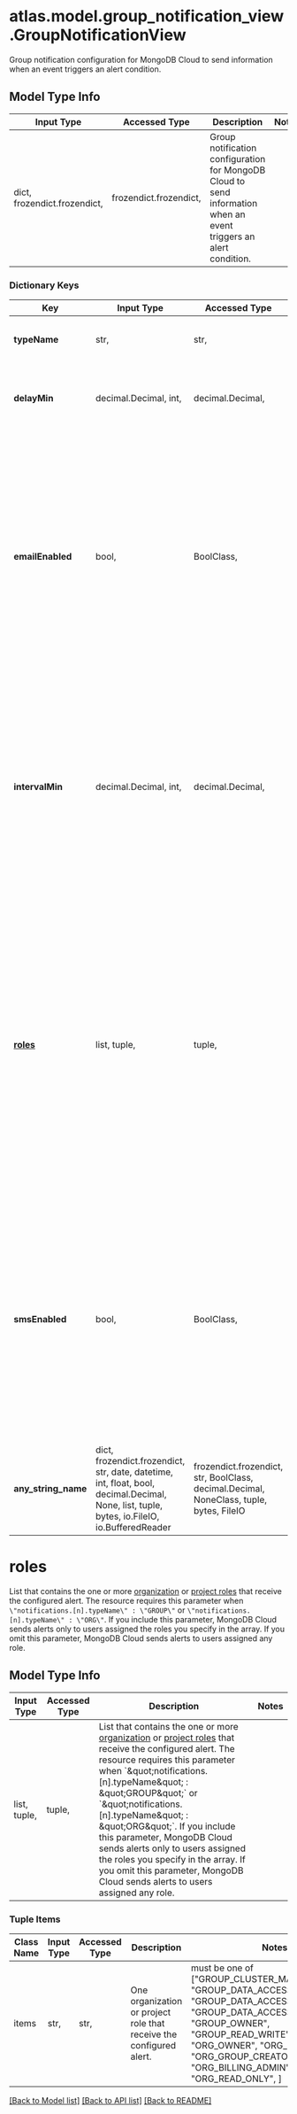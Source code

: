 # atlas.model.group_notification_view.GroupNotificationView

Group notification configuration for MongoDB Cloud to send information when an event triggers an alert condition.

## Model Type Info
Input Type | Accessed Type | Description | Notes
------------ | ------------- | ------------- | -------------
dict, frozendict.frozendict,  | frozendict.frozendict,  | Group notification configuration for MongoDB Cloud to send information when an event triggers an alert condition. | 

### Dictionary Keys
Key | Input Type | Accessed Type | Description | Notes
------------ | ------------- | ------------- | ------------- | -------------
**typeName** | str,  | str,  | Human-readable label that displays the alert notification type. | must be one of ["GROUP", ] 
**delayMin** | decimal.Decimal, int,  | decimal.Decimal,  | Number of minutes that MongoDB Cloud waits after detecting an alert condition before it sends out the first notification. | [optional] value must be a 32 bit integer
**emailEnabled** | bool,  | BoolClass,  | Flag that indicates whether MongoDB Cloud should send email notifications. The resource requires this parameter when one of the following values have been set:  - &#x60;\&quot;notifications.[n].typeName\&quot; : \&quot;ORG\&quot;&#x60; - &#x60;\&quot;notifications.[n].typeName\&quot; : \&quot;GROUP\&quot;&#x60; - &#x60;\&quot;notifications.[n].typeName\&quot; : \&quot;USER\&quot;&#x60; | [optional] 
**intervalMin** | decimal.Decimal, int,  | decimal.Decimal,  | Number of minutes to wait between successive notifications. MongoDB Cloud sends notifications until someone acknowledges the unacknowledged alert.  PagerDuty, VictorOps, and OpsGenie notifications don&#x27;t return this element. Configure and manage the notification interval within each of those services. | [optional] value must be a 32 bit integer
**[roles](#roles)** | list, tuple,  | tuple,  | List that contains the one or more [organization](https://dochub.mongodb.org/core/atlas-org-roles) or [project roles](https://dochub.mongodb.org/core/atlas-proj-roles) that receive the configured alert. The resource requires this parameter when &#x60;\&quot;notifications.[n].typeName\&quot; : \&quot;GROUP\&quot;&#x60; or &#x60;\&quot;notifications.[n].typeName\&quot; : \&quot;ORG\&quot;&#x60;. If you include this parameter, MongoDB Cloud sends alerts only to users assigned the roles you specify in the array. If you omit this parameter, MongoDB Cloud sends alerts to users assigned any role. | [optional] 
**smsEnabled** | bool,  | BoolClass,  | Flag that indicates whether MongoDB Cloud should send text message notifications. The resource requires this parameter when one of the following values have been set:  - &#x60;\&quot;notifications.[n].typeName\&quot; : \&quot;ORG\&quot;&#x60; - &#x60;\&quot;notifications.[n].typeName\&quot; : \&quot;GROUP\&quot;&#x60; - &#x60;\&quot;notifications.[n].typeName\&quot; : \&quot;USER\&quot;&#x60; | [optional] 
**any_string_name** | dict, frozendict.frozendict, str, date, datetime, int, float, bool, decimal.Decimal, None, list, tuple, bytes, io.FileIO, io.BufferedReader | frozendict.frozendict, str, BoolClass, decimal.Decimal, NoneClass, tuple, bytes, FileIO | any string name can be used but the value must be the correct type | [optional]

# roles

List that contains the one or more [organization](https://dochub.mongodb.org/core/atlas-org-roles) or [project roles](https://dochub.mongodb.org/core/atlas-proj-roles) that receive the configured alert. The resource requires this parameter when `\"notifications.[n].typeName\" : \"GROUP\"` or `\"notifications.[n].typeName\" : \"ORG\"`. If you include this parameter, MongoDB Cloud sends alerts only to users assigned the roles you specify in the array. If you omit this parameter, MongoDB Cloud sends alerts to users assigned any role.

## Model Type Info
Input Type | Accessed Type | Description | Notes
------------ | ------------- | ------------- | -------------
list, tuple,  | tuple,  | List that contains the one or more [organization](https://dochub.mongodb.org/core/atlas-org-roles) or [project roles](https://dochub.mongodb.org/core/atlas-proj-roles) that receive the configured alert. The resource requires this parameter when &#x60;\&quot;notifications.[n].typeName\&quot; : \&quot;GROUP\&quot;&#x60; or &#x60;\&quot;notifications.[n].typeName\&quot; : \&quot;ORG\&quot;&#x60;. If you include this parameter, MongoDB Cloud sends alerts only to users assigned the roles you specify in the array. If you omit this parameter, MongoDB Cloud sends alerts to users assigned any role. | 

### Tuple Items
Class Name | Input Type | Accessed Type | Description | Notes
------------- | ------------- | ------------- | ------------- | -------------
items | str,  | str,  | One organization or project role that receive the configured alert. | must be one of ["GROUP_CLUSTER_MANAGER", "GROUP_DATA_ACCESS_ADMIN", "GROUP_DATA_ACCESS_READ_ONLY", "GROUP_DATA_ACCESS_READ_WRITE", "GROUP_OWNER", "GROUP_READ_WRITE", "ORG_OWNER", "ORG_MEMBER", "ORG_GROUP_CREATOR", "ORG_BILLING_ADMIN", "ORG_READ_ONLY", ] 

[[Back to Model list]](../../README.md#documentation-for-models) [[Back to API list]](../../README.md#documentation-for-api-endpoints) [[Back to README]](../../README.md)

